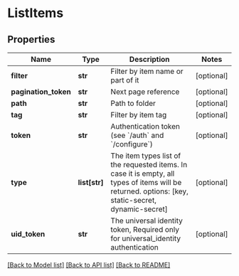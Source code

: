 # ListItems

## Properties
Name | Type | Description | Notes
------------ | ------------- | ------------- | -------------
**filter** | **str** | Filter by item name or part of it | [optional] 
**pagination_token** | **str** | Next page reference | [optional] 
**path** | **str** | Path to folder | [optional] 
**tag** | **str** | Filter by item tag | [optional] 
**token** | **str** | Authentication token (see &#x60;/auth&#x60; and &#x60;/configure&#x60;) | [optional] 
**type** | **list[str]** | The item types list of the requested items. In case it is empty, all types of items will be returned. options: [key, static-secret, dynamic-secret] | [optional] 
**uid_token** | **str** | The universal identity token, Required only for universal_identity authentication | [optional] 

[[Back to Model list]](../README.md#documentation-for-models) [[Back to API list]](../README.md#documentation-for-api-endpoints) [[Back to README]](../README.md)


